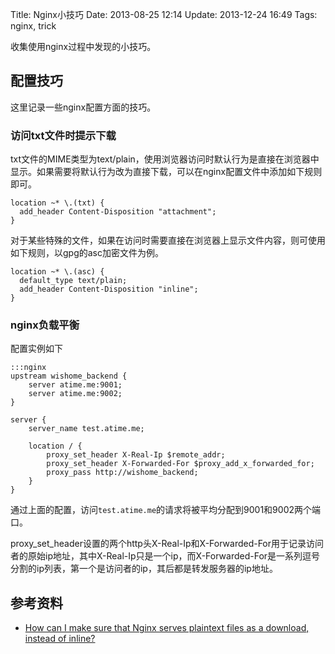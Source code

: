 Title: Nginx小技巧
Date: 2013-08-25 12:14
Update: 2013-12-24 16:49
Tags: nginx, trick

收集使用nginx过程中发现的小技巧。

## 配置技巧

这里记录一些nginx配置方面的技巧。
### 访问txt文件时提示下载

txt文件的MIME类型为text/plain，使用浏览器访问时默认行为是直接在浏览器中显示。如果需要将默认行为改为直接下载，可以在nginx配置文件中添加如下规则即可。

    location ~* \.(txt) {
      add_header Content-Disposition "attachment";
    }

对于某些特殊的文件，如果在访问时需要直接在浏览器上显示文件内容，则可使用如下规则，以gpg的asc加密文件为例。

    location ~* \.(asc) {
      default_type text/plain;
      add_header Content-Disposition "inline";
    }

### nginx负载平衡
配置实例如下

    :::nginx
    upstream wishome_backend {
        server atime.me:9001;
        server atime.me:9002;
    }

    server {
        server_name test.atime.me;

        location / {
            proxy_set_header X-Real-Ip $remote_addr;
            proxy_set_header X-Forwarded-For $proxy_add_x_forwarded_for;
            proxy_pass http://wishome_backend;
        }
    }

通过上面的配置，访问`test.atime.me`的请求将被平均分配到9001和9002两个端口。

proxy_set_header设置的两个http头X-Real-Ip和X-Forwarded-For用于记录访问者的原始ip地址，其中X-Real-Ip只是一个ip，而X-Forwarded-For是一系列逗号分割的ip列表，第一个是访问者的ip，其后都是转发服务器的ip地址。

## 参考资料

*  [How can I make sure that Nginx serves plaintext files as a download, instead of inline?](http://serverfault.com/questions/364370/how-can-i-make-sure-that-nginx-serves-plaintext-files-as-a-download-instead-of)

